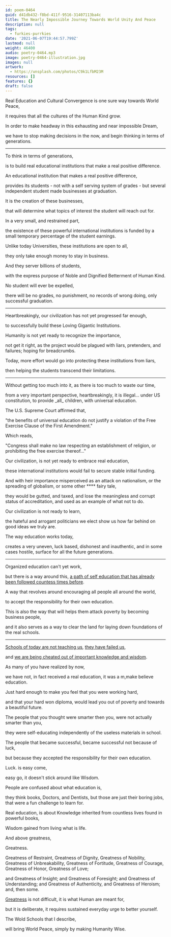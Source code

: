 ```yaml
---
id: poem-0464
guid: d41db432-f8bd-411f-9516-31407113ba4c
title: The Nearly Impossible Journey Towards World Unity And Peace
description: null
tags:
  - furkies-purrkies
date: '2021-06-07T19:44:57.799Z'
lastmod: null
weight: 46400
audio: poetry-0464.mp3
image: poetry-0464-illustration.jpg
images: null
artwork:
  - https://unsplash.com/photos/C9k1LfbM23M
resources: []
features: {}
draft: false
---
```


Real Education and Cultural Convergence is one sure way towards World Peace,

it requires that all the cultures of the Human Kind grow.

In order to make headway in this exhausting and near impossible Dream,

we have to stop making decisions in the now, and begin thinking in terms of generations.

---

To think in terms of generations,

is to build real educational institutions that make a real positive difference.

An educational institution that makes a real positive difference,

provides its students - not with a self serving system of grades - but several independent student made businesses at graduation.

It is the creation of these businesses,

that will determine what topics of interest the student will reach out for.

In a very small, and restrained part,

the existence of these powerful international institutions is funded by a small temporary percentage of the student earnings.

Unlike today Universities, these institutions are open to all,

they only take enough money to stay in business.

And they server billions of students,

with the express purpose of Noble and Dignified Betterment of Human Kind.

No student will ever be expelled,

there will be no grades, no punishment, no records of wrong doing, only successful graduation.

---

Heartbreakingly, our civilization has not yet progressed far enough,

to successfully build these Loving Gigantic Institutions.

Humanity is not yet ready to recognize the importance,

not get it right, as the project would be plagued with liars, pretenders, and failures; hoping for breadcrumbs.

Today, more effort would go into protecting these institutions from liars,

then helping the students transcend their limitations.

---

Without getting too much into it, as there is too much to waste our time,

from a very important perspective, heartbreakingly, it is illegal... under US constitution, to provide \_all\_ children, with universal education.

The U.S. Supreme Court affirmed that,

"the benefits of universal education do not justify a violation of the Free Exercise Clause of the First Amendment."

Which reads,

"Congress shall make no law respecting an establishment of religion, or prohibiting the free exercise thereof..."

Our civilization, is not yet ready to embrace real education,

these international institutions would fail to secure stable initial funding.

And with heir importance misperceived as an attack on nationalism, or the spreading of globalism, or some other \*\*\*\* fairy tale,

they would be gutted, and taxed, and lose the meaningless and corrupt status of accreditation, and used as an example of what not to do.

Our civilization is not ready to learn,

the hateful and arrogant politicians we elect show us how far behind on good ideas we truly are.

The way education works today,

creates a very uneven, luck based, dishonest and inauthentic, and in some cases hostile, surface for all the future generations.

---

Organized education can't yet work,

but there is a way around this, [a path of self education that has already been followed countess times before](https://www.youtube.com/watch?v=bVV2Zk88beY).

A way that revolves around encouraging all people all around the world,

to accept the responsibility for their own education.

This is also the way that will helps them attack poverty by becoming business people,

and it also serves as a way to clear the land for laying down foundations of the real schools.

---

[Schools of today are not teaching us](https://www.youtube.com/watch?v=fmoor8DwqW4), [they have failed us](https://www.youtube.com/watch?v=0waOz8RYxFE),

and [we are being cheated out of important knowledge and wisdom](https://www.youtube.com/watch?v=sxyKNMrhEvY).

As many of you have realized by now,

we have not, in fact received a real education, it was a m,make believe education.

Just hard enough to make you feel that you were working hard,

and that your hard won diploma, would lead you out of poverty and towards a beautiful future.

The people that you thought were smarter then you, were not actually smarter than you,

they were self-educating independently of the useless materials in school.

The people that became successful, became successful not because of luck,

but because they accepted the responsibility for their own education.

Luck. is easy come,

easy go, it doesn't stick around like Wisdom.

People are confused about what education is,

they think books, Doctors, and Dentists, but those are just their boring jobs, that were a fun challenge to learn for.

Real education, is about Knowledge inherited from countless lives found in powerful books,

Wisdom gained from living what is life.

And above greatness,

Greatness.

Greatness of Restraint, Greatness of Dignity, Greatness of Nobility, Greatness of Unbreakability, Greatness of Fortitude, Greatness of Courage, Greatness of Honor, Greatness of Love;

and Greatness of Insight; and Greatness of Foresight; and Greatness of Understanding; and Greatness of Authenticity, and Greatness of Heroism; and, then some.

[Greatness](https://www.youtube.com/watch?v=hPSvdKTEZug) is not difficult, it is what Human are meant for,

but it is deliberate, it requires sustained everyday urge to better yourself.

The Wold Schools that I describe,

will bring World Peace, simply by making Humanity Wise.
